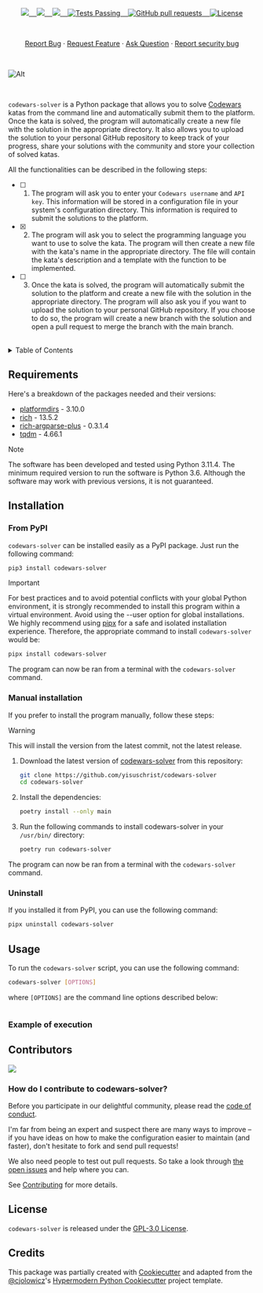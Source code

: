 <p align="center">
    <a href="https://github.com/yisuschrist/codewars-solver/issues">
        <img src="https://img.shields.io/github/issues/yisuschrist/codewars-solver?color=171b20&label=Issues%20%20&logo=gnubash&labelColor=e05f65&logoColor=ffffff">&nbsp;&nbsp;&nbsp;
    </a>
    <a href="https://github.com/yisuschrist/codewars-solver/forks">
        <img src="https://img.shields.io/github/forks/yisuschrist/codewars-solver?color=171b20&label=Forks%20%20&logo=git&labelColor=f1cf8a&logoColor=ffffff">&nbsp;&nbsp;&nbsp;
    </a>
    <a href="https://github.com/yisuschrist/codewars-solver/">
        <img src="https://img.shields.io/github/stars/yisuschrist/codewars-solver?color=171b20&label=Stargazers&logo=octicon-star&labelColor=70a5eb">&nbsp;&nbsp;&nbsp;
    </a>
    <a href="https://github.com/yisuschrist/codewars-solver/actions">
        <img alt="Tests Passing" src="https://github.com/yisuschrist/codewars-solver/actions/workflows/github-code-scanning/codeql/badge.svg">&nbsp;&nbsp;&nbsp;
    </a>
    <a href="https://github.com/yisuschrist/codewars-solver/pulls">
        <img alt="GitHub pull requests" src="https://img.shields.io/github/issues-pr/yisuschrist/codewars-solver?color=0088ff">&nbsp;&nbsp;&nbsp;
    </a>
    <a href="https://opensource.org/license/gpl-3-0/">
        <img alt="License" src="https://img.shields.io/github/license/yisuschrist/codewars-solver?color=0088ff">
    </a>
</p>

<br>

<p align="center">
    <a href="https://github.com/yisuschrist/codewars-solver/issues/new/choose">Report Bug</a>
    ·
    <a href="https://github.com/yisuschrist/codewars-solver/issues/new/choose">Request Feature</a>
    ·
    <a href="https://github.com/yisuschrist/codewars-solver/discussions">Ask Question</a>
    ·
    <a href="https://github.com/yisuschrist/codewars-solver/security/policy#reporting-a-vulnerability">Report security bug</a>
</p>

<br>

![Alt](https://repobeats.axiom.co/api/embed/35569e3c284b5b783757493946440a1c6e080da1.svg "Repobeats analytics image")

<br>

`codewars-solver` is a Python package that allows you to solve [Codewars](https://www.codewars.com) katas from the command line and automatically submit them to the platform. Once the kata is solved, the program will automatically create a new file with the solution in the appropriate directory. It also allows you to upload the solution to your personal GitHub repository to keep track of your progress, share your solutions with the community and store your collection of solved katas.

All the functionalities can be described in the following steps:

- [ ] 1. The program will ask you to enter your `Codewars username` and `API key`. This information will be stored in a configuration file in your system's configuration directory. This information is required to submit the solutions to the platform.

- [x] 2. The program will ask you to select the programming language you want to use to solve the kata. The program will then create a new file with the kata's name in the appropriate directory. The file will contain the kata's description and a template with the function to be implemented.

- [ ] 3. Once the kata is solved, the program will automatically submit the solution to the platform and create a new file with the solution in the appropriate directory. The program will also ask you if you want to upload the solution to your personal GitHub repository. If you choose to do so, the program will create a new branch with the solution and open a pull request to merge the branch with the main branch.

<br>

<details>
<summary>Table of Contents</summary>

- [Requirements](#requirements)
- [Installation](#installation)
  - [From PyPI](#from-pypi)
  - [Manual installation](#manual-installation)
  - [Uninstall](#uninstall)
- [Usage](#usage)
  - [Example of execution](#example-of-execution)
- [Contributors](#contributors)
  - [How do I contribute to codewars-solver?](#how-do-i-contribute-to-codewars-solver)
- [License](#license)
- [Credits](#credits)

</details>

## Requirements

Here's a breakdown of the packages needed and their versions:

- [platformdirs](https://pypi.org/project/platformdirs) - 3.10.0
- [rich](https://pypi.org/project/rich) - 13.5.2
- [rich-argparse-plus](https://pypi.org/project/rich-argparse-plus) - 0.3.1.4
- [tqdm](https://pypi.org/project/tqdm) - 4.66.1

> [!NOTE]
> The software has been developed and tested using Python 3.11.4. The minimum required version to run the software is Python 3.6. Although the software may work with previous versions, it is not guaranteed.

## Installation

### From PyPI

`codewars-solver` can be installed easily as a PyPI package. Just run the following command:

```bash
pip3 install codewars-solver
```

> [!IMPORTANT]
> For best practices and to avoid potential conflicts with your global Python environment, it is strongly recommended to install this program within a virtual environment. Avoid using the --user option for global installations. We highly recommend using [pipx](https://pypi.org/project/pipx) for a safe and isolated installation experience. Therefore, the appropriate command to install `codewars-solver` would be:
>
> ```bash
> pipx install codewars-solver
> ```

The program can now be ran from a terminal with the `codewars-solver` command.

### Manual installation

If you prefer to install the program manually, follow these steps:

> [!WARNING]
> This will install the version from the latest commit, not the latest release.

1. Download the latest version of [codewars-solver](https://github.com/yisuschrist/codewars-solver) from this repository:

   ```bash
   git clone https://github.com/yisuschrist/codewars-solver
   cd codewars-solver
   ```

2. Install the dependencies:

   ```bash
   poetry install --only main
   ```

3. Run the following commands to install codewars-solver in your `/usr/bin/` directory:

   ```bash
   poetry run codewars-solver
   ```

The program can now be ran from a terminal with the `codewars-solver` command.

### Uninstall

If you installed it from PyPI, you can use the following command:

```bash
pipx uninstall codewars-solver
```

## Usage

To run the `codewars-solver` script, you can use the following command:

```bash
codewars-solver [OPTIONS]
```

where `[OPTIONS]` are the command line options described below:

```

```

### Example of execution

## Contributors

<a href="https://github.com/yisuschrist/codewars-solver/graphs/contributors"><img src="https://contrib.rocks/image?repo=yisuschrist/codewars-solver" /></a>

### How do I contribute to codewars-solver?

Before you participate in our delightful community, please read the [code of conduct](.github/CODE_OF_CONDUCT.md).

I'm far from being an expert and suspect there are many ways to improve – if you have ideas on how to make the configuration easier to maintain (and faster), don't hesitate to fork and send pull requests!

We also need people to test out pull requests. So take a look through [the open issues](https://github.com/yisuschrist/codewars-solver/issues) and help where you can.

See [Contributing](.github/CONTRIBUTING.md) for more details.

## License

`codewars-solver` is released under the [GPL-3.0 License](https://opensource.org/licenses/GPL-3.0).

## Credits

This package was partially created with [Cookiecutter](https://github.com/audreyr/cookiecutter) and adapted from the [@cjolowicz](https://github.com/cjolowicz)'s [Hypermodern Python Cookiecutter](https://github.com/cjolowicz/cookiecutter-hypermodern-python) project template.
